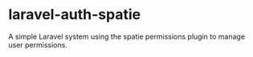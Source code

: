 # laravel-auth-spatie
A simple Laravel system using the spatie permissions plugin to manage user permissions.
